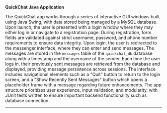 ************************************************************************************QuickChat Java Application************************************************************************************

The QuickChat app works through a series of interactive GUI windows built using Java Swing, with data stored being managed by a MySQL database. Upon launch, the user is presented with a login window where they may either log in or navigate to a registration page. During registration, form fields are validated against strict username, password, and phone number requirements to ensure data integrity. Upon login, the user is redirected to the messenger interface, where they can enter and send messages. The messages are stored in the `messages` table of the `quickchat_db` database along with a timestamp and the username of the sender. Each time the user logs in, their previously sent messages are retrieved from the database and displayed, providing message persistence across sessions. The interface includes navigational elements such as a "Quit" button to return to the login screen, and a "Show Recently Sent Messages" button which opens a placeholder frame with a message regarding future enhancements. The app structure prioritizes user experience, input validation, and modularity, with JUnit tests written to ensure important backend functionality such as database connection.
_______________________________________________________________________________________________________________________________________________________________________________________________________________________


